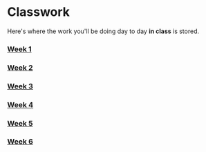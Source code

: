 # Classwork

Here's where the work you'll be doing day to day **in class** is stored.

### [Week 1](https://github.com/hfc-tech-academy/short_stack/tree/master/classwork/week_1)
### [Week 2](https://github.com/hfc-tech-academy/short_stack/tree/master/classwork/week_2)
### [Week 3](https://github.com/hfc-tech-academy/short_stack/tree/master/classwork/week_3)
### [Week 4](https://github.com/hfc-tech-academy/short_stack/tree/master/classwork/week_4)
### [Week 5](https://github.com/hfc-tech-academy/short_stack/tree/master/classwork/week_5)
### [Week 6](https://github.com/hfc-tech-academy/short_stack/tree/master/classwork/week_6)